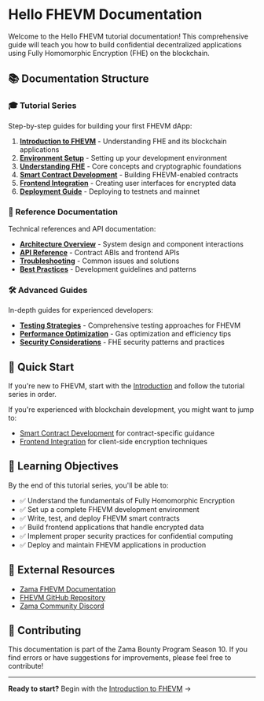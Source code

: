# Hello FHEVM Documentation

Welcome to the Hello FHEVM tutorial documentation! This comprehensive guide will teach you how to build confidential decentralized applications using Fully Homomorphic Encryption (FHE) on the blockchain.

## 📚 Documentation Structure

### 🎓 Tutorial Series
Step-by-step guides for building your first FHEVM dApp:

1. [**Introduction to FHEVM**](tutorial/01-introduction.md) - Understanding FHE and its blockchain applications
2. [**Environment Setup**](tutorial/02-environment-setup.md) - Setting up your development environment
3. [**Understanding FHE**](tutorial/03-understanding-fhe.md) - Core concepts and cryptographic foundations
4. [**Smart Contract Development**](tutorial/04-smart-contracts.md) - Building FHEVM-enabled contracts
5. [**Frontend Integration**](tutorial/05-frontend-integration.md) - Creating user interfaces for encrypted data
6. [**Deployment Guide**](tutorial/06-deployment.md) - Deploying to testnets and mainnet

### 📖 Reference Documentation
Technical references and API documentation:

- [**Architecture Overview**](reference/architecture.md) - System design and component interactions
- [**API Reference**](reference/api/) - Contract ABIs and frontend APIs
- [**Troubleshooting**](reference/troubleshooting.md) - Common issues and solutions
- [**Best Practices**](reference/best-practices.md) - Development guidelines and patterns

### 🛠 Advanced Guides
In-depth guides for experienced developers:

- [**Testing Strategies**](guides/testing-strategies.md) - Comprehensive testing approaches for FHEVM
- [**Performance Optimization**](guides/performance-optimization.md) - Gas optimization and efficiency tips
- [**Security Considerations**](guides/security-considerations.md) - FHE security patterns and practices

## 🚀 Quick Start

If you're new to FHEVM, start with the [Introduction](tutorial/01-introduction.md) and follow the tutorial series in order.

If you're experienced with blockchain development, you might want to jump to:
- [Smart Contract Development](tutorial/04-smart-contracts.md) for contract-specific guidance
- [Frontend Integration](tutorial/05-frontend-integration.md) for client-side encryption techniques

## 🎯 Learning Objectives

By the end of this tutorial series, you'll be able to:

- ✅ Understand the fundamentals of Fully Homomorphic Encryption
- ✅ Set up a complete FHEVM development environment
- ✅ Write, test, and deploy FHEVM smart contracts
- ✅ Build frontend applications that handle encrypted data
- ✅ Implement proper security practices for confidential computing
- ✅ Deploy and maintain FHEVM applications in production

## 🔗 External Resources

- [Zama FHEVM Documentation](https://docs.zama.ai/fhevm)
- [FHEVM GitHub Repository](https://github.com/zama-ai/fhevm)
- [Zama Community Discord](https://discord.gg/zama)

## 🤝 Contributing

This documentation is part of the Zama Bounty Program Season 10. If you find errors or have suggestions for improvements, please feel free to contribute!

---

**Ready to start?** Begin with the [Introduction to FHEVM](tutorial/01-introduction.md) →